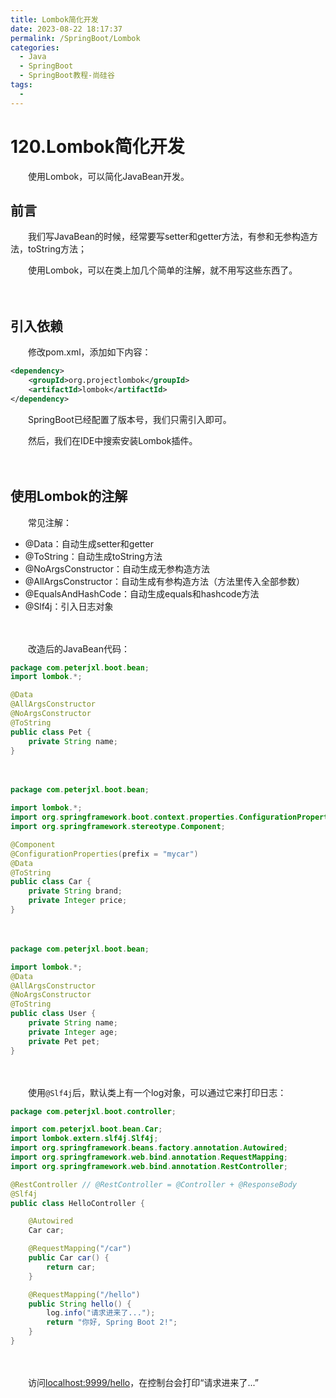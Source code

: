 ```yaml
---
title: Lombok简化开发
date: 2023-08-22 18:17:37
permalink: /SpringBoot/Lombok
categories:
  - Java
  - SpringBoot
  - SpringBoot教程-尚硅谷
tags:
  - 
---
```

# 120.Lombok简化开发

　　使用Lombok，可以简化JavaBean开发。
<!-- more -->
## 前言

　　我们写JavaBean的时候，经常要写setter和getter方法，有参和无参构造方法，toString方法；

　　使用Lombok，可以在类上加几个简单的注解，就不用写这些东西了。

　　‍

## 引入依赖

　　修改pom.xml，添加如下内容：

```xml
<dependency>
    <groupId>org.projectlombok</groupId>
    <artifactId>lombok</artifactId>
</dependency>
```

　　SpringBoot已经配置了版本号，我们只需引入即可。

　　然后，我们在IDE中搜索安装Lombok插件。

　　‍

## 使用Lombok的注解

　　常见注解：

* @Data：自动生成setter和getter
* @ToString：自动生成toString方法
* @NoArgsConstructor：自动生成无参构造方法
* @AllArgsConstructor：自动生成有参构造方法（方法里传入全部参数）
* @EqualsAndHashCode：自动生成equals和hashcode方法
* @Slf4j：引入日志对象

　　‍

　　改造后的JavaBean代码：

```java
package com.peterjxl.boot.bean;
import lombok.*;

@Data
@AllArgsConstructor
@NoArgsConstructor
@ToString
public class Pet {
    private String name;
}
```

　　‍

```java
package com.peterjxl.boot.bean;

import lombok.*;
import org.springframework.boot.context.properties.ConfigurationProperties;
import org.springframework.stereotype.Component;

@Component
@ConfigurationProperties(prefix = "mycar")
@Data
@ToString
public class Car {
    private String brand;
    private Integer price;
}
```

　　‍

```java
package com.peterjxl.boot.bean;

import lombok.*;
@Data
@AllArgsConstructor
@NoArgsConstructor
@ToString
public class User {
    private String name;
    private Integer age;
    private Pet pet;
}
```

　　‍

　　使用`@Slf4j`​后，默认类上有一个log对象，可以通过它来打印日志：

```java
package com.peterjxl.boot.controller;

import com.peterjxl.boot.bean.Car;
import lombok.extern.slf4j.Slf4j;
import org.springframework.beans.factory.annotation.Autowired;
import org.springframework.web.bind.annotation.RequestMapping;
import org.springframework.web.bind.annotation.RestController;

@RestController // @RestController = @Controller + @ResponseBody
@Slf4j
public class HelloController {

    @Autowired
    Car car;

    @RequestMapping("/car")
    public Car car() {
        return car;
    }

    @RequestMapping("/hello")
    public String hello() {
        log.info("请求进来了...");
        return "你好, Spring Boot 2!";
    }
}
```

　　‍

　　访问[localhost:9999/hello](http://localhost:9999/hello)，在控制台会打印“请求进来了...”
